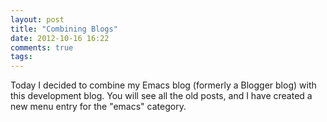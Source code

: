 ```yaml
---
layout: post
title: "Combining Blogs"
date: 2012-10-16 16:22
comments: true
tags: 
---
```

Today I decided to combine my Emacs blog (formerly a Blogger blog) with this development blog. You will see all the old posts, and I have created a new menu entry for the "emacs" category.
